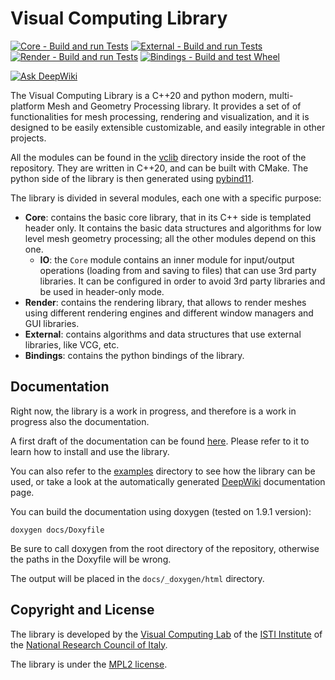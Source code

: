 # Visual Computing Library

[![Core - Build and run Tests](https://github.com/cnr-isti-vclab/vclib/actions/workflows/Core_BuildAndRunTests.yml/badge.svg)](https://github.com/cnr-isti-vclab/vclib/actions/workflows/Core_BuildAndRunTests.yml) [![External - Build and run Tests](https://github.com/cnr-isti-vclab/vclib/actions/workflows/External_BuildAndRunTests.yml/badge.svg)](https://github.com/cnr-isti-vclab/vclib/actions/workflows/External_BuildAndRunTests.yml) [![Render - Build and run Tests](https://github.com/cnr-isti-vclab/vclib/actions/workflows/Render_BuildAndRunTests.yml/badge.svg)](https://github.com/cnr-isti-vclab/vclib/actions/workflows/Render_BuildAndRunTests.yml) [![Bindings - Build and test Wheel](https://github.com/cnr-isti-vclab/vclib/actions/workflows/Bindings_BuildAndTestWheel.yml/badge.svg)](https://github.com/cnr-isti-vclab/vclib/actions/workflows/Bindings_BuildAndTestWheel.yml)

[![Ask DeepWiki](https://deepwiki.com/badge.svg)](https://deepwiki.com/cnr-isti-vclab/vclib)

The Visual Computing Library is a C++20 and python modern, multi-platform Mesh and Geometry Processing library. It provides a set of of functionalities for mesh processing, rendering and visualization, and it is designed to be easily extensible customizable, and easily integrable in other projects.

All the modules can be found in the [vclib](https://github.com/cnr-isti-vclab/vclib/tree/main/vclib) directory inside the root of the repository. They are written in C++20, and can be built with CMake. The python side of the library is then generated using [pybind11](https://pybind11.readthedocs.io/en/stable/).

The library is divided in several modules, each one with a specific purpose:

  - **Core**: contains the basic core library, that in its C++ side is templated header only. It contains the basic data structures and algorithms for low level mesh geometry processing; all the other modules depend on this one.
    - **IO**: the `Core` module contains an inner module for input/output operations (loading from and saving to files) that can use 3rd party libraries. It can be configured in order to avoid 3rd party libraries and be used in header-only mode.
  - **Render**: contains the rendering library, that allows to render meshes using different rendering engines and different window managers and GUI libraries.
  - **External**: contains algorithms and data structures that use external libraries, like VCG, etc.
  - **Bindings**: contains the python bindings of the library.

## Documentation

Right now, the library is a work in progress, and therefore is a work in progress also the documentation.

A first draft of the documentation can be found [here](https://alemuntoni.github.io/vclib/). Please refer to it to learn how to install and use the library.

You can also refer to the [examples](https://github.com/cnr-isti-vclab/vclib/tree/main/examples) directory to see how the library can be used, or take a look at the automatically generated [DeepWiki](https://deepwiki.com/cnr-isti-vclab/vclib) documentation page.

You can build the documentation using doxygen (tested on 1.9.1 version):

```
doxygen docs/Doxyfile
```

Be sure to call doxygen from the root directory of the repository, otherwise the paths in the Doxyfile will be wrong.

The output will be placed in the `docs/_doxygen/html` directory.

## Copyright and License

The library is developed by the [Visual Computing Lab](https://vcg.isti.cnr.it) of the [ISTI Institute](https://www.isti.cnr.it) of the [National Research Council of Italy](https://www.cnr.it).

The library is under the [MPL2 license](LICENSE).
